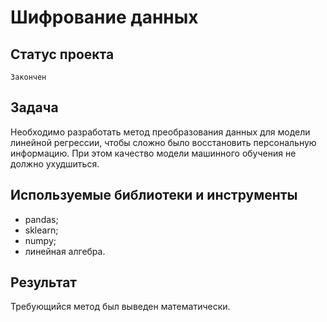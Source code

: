 # Шифрование данных

## Статус проекта
`Закончен`

## Задача
Необходимо разработать метод преобразования данных для модели линейной регрессии, чтобы сложно было восстановить персональную информацию. При этом качество модели машинного обучения не должно ухудшиться.

## Используемые библиотеки и инструменты
- pandas;
- sklearn;
- numpy;
- линейная алгебра.

## Результат
Требующийся метод был выведен математически.
